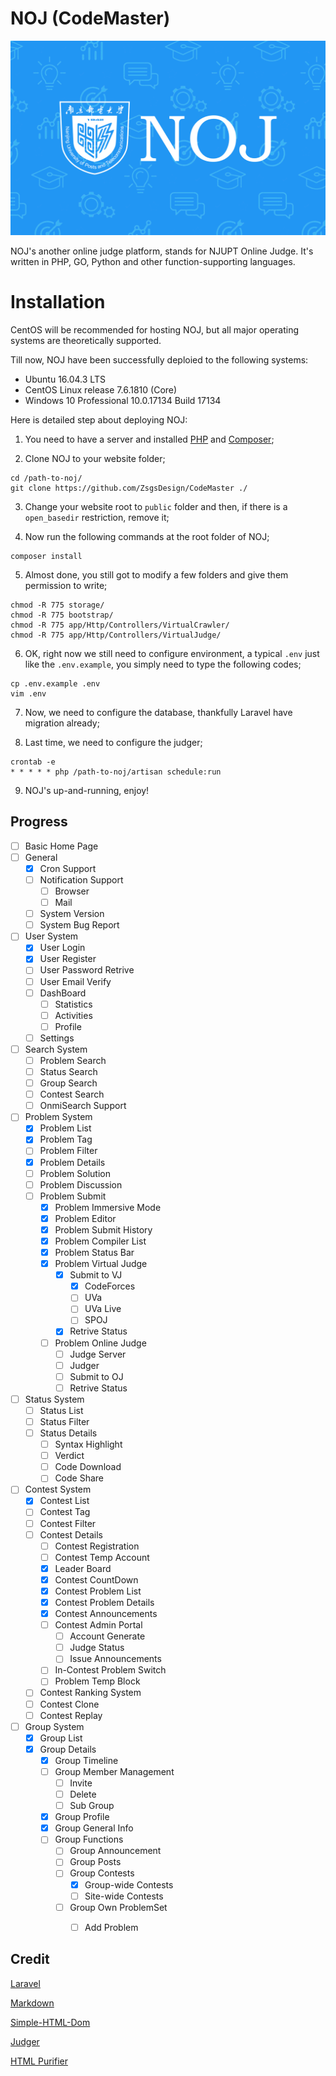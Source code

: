 # NOJ (CodeMaster)

![NOJ](/noj.png)

NOJ's another online judge platform, stands for NJUPT Online Judge. It's written in PHP, GO, Python and other function-supporting languages.

# Installation

CentOS will be recommended for hosting NOJ, but all major operating systems are theoretically supported.

Till now, NOJ have been successfully deploied to the following systems:

- Ubuntu 16.04.3 LTS
- CentOS Linux release 7.6.1810 (Core)
- Windows 10 Professional 10.0.17134 Build 17134

Here is detailed step about deploying NOJ:

1. You need to have a server and installed [PHP](http://php.net/downloads.php) and [Composer](https://getcomposer.org);

2. Clone NOJ to your website folder;

```
cd /path-to-noj/
git clone https://github.com/ZsgsDesign/CodeMaster ./
```

3. Change your website root to `public` folder and then, if there is a `open_basedir` restriction, remove it;

4. Now run the following commands at the root folder of NOJ;

```
composer install
```

5. Almost done, you still got to modify a few folders and give them permission to write;

```
chmod -R 775 storage/
chmod -R 775 bootstrap/
chmod -R 775 app/Http/Controllers/VirtualCrawler/
chmod -R 775 app/Http/Controllers/VirtualJudge/
```

6. OK, right now we still need to configure environment, a typical `.env` just like the `.env.example`, you simply need to type the following codes;

```
cp .env.example .env
vim .env
```

7. Now, we need to configure the database, thankfully Laravel have migration already;

8. Last time, we need to configure the judger;

```
crontab -e
* * * * * php /path-to-noj/artisan schedule:run
```

9. NOJ's up-and-running, enjoy!

## Progress

- [ ] Basic Home Page
- [ ] General
    - [X] Cron Support
    - [ ] Notification Support
        - [ ] Browser
        - [ ] Mail
    - [ ] System Version
    - [ ] System Bug Report
- [ ] User System
    - [X] User Login
    - [X] User Register
    - [ ] User Password Retrive
    - [ ] User Email Verify
    - [ ] DashBoard
        - [ ] Statistics
        - [ ] Activities
        - [ ] Profile
    - [ ] Settings
- [ ] Search System
    - [ ] Problem Search
    - [ ] Status Search
    - [ ] Group Search
    - [ ] Contest Search
    - [ ] OnmiSearch Support
- [ ] Problem System
    - [X] Problem List
    - [X] Problem Tag
    - [ ] Problem Filter
    - [X] Problem Details
    - [ ] Problem Solution
    - [ ] Problem Discussion
    - [ ] Problem Submit
        - [X] Problem Immersive Mode
        - [X] Problem Editor
        - [X] Problem Submit History
        - [X] Problem Compiler List
        - [X] Problem Status Bar
        - [X] Problem Virtual Judge
            - [X] Submit to VJ
                - [X] CodeForces
                - [ ] UVa
                - [ ] UVa Live
                - [ ] SPOJ
            - [X] Retrive Status
        - [ ] Problem Online Judge
            - [ ] Judge Server
            - [ ] Judger
            - [ ] Submit to OJ
            - [ ] Retrive Status
- [ ] Status System
    - [ ] Status List
    - [ ] Status Filter
    - [ ] Status Details
        - [ ] Syntax Highlight
        - [ ] Verdict
        - [ ] Code Download
        - [ ] Code Share
- [ ] Contest System
    - [X] Contest List
    - [ ] Contest Tag
    - [ ] Contest Filter
    - [ ] Contest Details
        - [ ] Contest Registration
        - [ ] Contest Temp Account
        - [X] Leader Board
        - [X] Contest CountDown
        - [X] Contest Problem List
        - [X] Contest Problem Details
        - [X] Contest Announcements
        - [ ] Contest Admin Portal
            - [ ] Account Generate
            - [ ] Judge Status
            - [ ] Issue Announcements
        - [ ] In-Contest Problem Switch
        - [ ] Problem Temp Block
    - [ ] Contest Ranking System
    - [ ] Contest Clone
    - [ ] Contest Replay
- [ ] Group System
    - [X] Group List
    - [X] Group Details
        - [X] Group Timeline
        - [ ] Group Member Management
            - [ ] Invite
            - [ ] Delete
            - [ ] Sub Group
        - [X] Group Profile
        - [X] Group General Info
        - [ ] Group Functions
            - [ ] Group Announcement
            - [ ] Group Posts
            - [ ] Group Contests
                - [X] Group-wide Contests
                - [ ] Site-wide Contests
            - [ ] Group Own ProblemSet
                - [ ] Add Problem


## Credit

[Laravel](https://github.com/laravel/laravel)

[Markdown](https://github.com/GrahamCampbell/Laravel-Markdown)

[Simple-HTML-Dom](https://github.com/Kub-AT/php-simple-html-dom-parser)

[Judger](https://github.com/QingdaoU/Judger)

[HTML Purifier](https://github.com/mewebstudio/Purifier)
